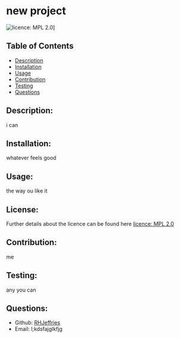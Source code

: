 # new project
  
  ![licence: MPL 2.0](https://img.shields.io/badge/License-MPL_2.0-brightgreen.svg)]

  ## Table of Contents 
  - [Description](#description)
  - [Installation](#installation)
  - [Usage](#usage)
  - [Contribution](#contribution)
  - [Testing](#testing)
  - [Questions](#questions)
  
  ## Description:
  i can
  
  ## Installation:
  whatever feels good
  
  ## Usage:
  the way ou like it
  
  ## License:
  Further details about the licence can be found here [licence: MPL 2.0](https://opensource.org/licenses/MPL-2.0)
  
  ## Contribution:
  me
  
  ## Testing:
  any you can 
  
  ## Questions:
  - Github: [RHJeffries](https://github.com/RHJeffries)
  - Email: l;kdsfajglkfjg 